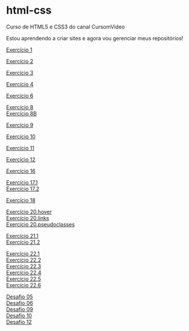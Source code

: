 # html-css
 Curso de HTML5 e CSS3 do canal CursomVideo

Estou aprendendo a criar sites e agora vou gerenciar meus repositórios!

<p><a href="https://JonatasValesi.github.io/html-css/Exercicios/ex001/index.html"> Exercício 1

<p><a href="https://JonatasValesi.github.io/html-css/Exercicios/ex002/index.html"> Exercício 2

<p><a href="https://JonatasValesi.github.io/html-css/Exercicios/ex003/index.html"> Exercício 3

<p><a href="https://JonatasValesi.github.io/html-css/Exercicios/ex004/index.html"> Exercício 4

<p><a href="https://JonatasValesi.github.io/html-css/Exercicios/ex006/index.html"> Exercício 6

<p>
    <a href="https://JonatasValesi.github.io/html-css/Exercicios/ex008/index.html"> Exercício 8 <br>
    <a href="https://JonatasValesi.github.io/html-css/Exercicios/ex008b/index.html"> Exercício 8B

<p><a href="https://JonatasValesi.github.io/html-css/Exercicios/ex009/index.html"> Exercício 9

<p><a href="https://JonatasValesi.github.io/html-css/Exercicios/ex010/index.html"> Exercício 10

<p><a href="https://JonatasValesi.github.io/html-css/Exercicios/ex011/index.html"> Exercício 11

<p><a href="https://JonatasValesi.github.io/html-css/Exercicios/ex012/index.html"> Exercício 12

<p><a href="https://JonatasValesi.github.io/html-css/Exercicios/ex016/cor03.html"> Exercício 16

<p>
    <a href="https://JonatasValesi.github.io/html-css/Exercicios/ex017/fonte01.html"> Exercício 17.1 <br>
    <a href="https://JonatasValesi.github.io/html-css/Exercicios/ex017/fonte02.html"> Exercício 17.2

<p><a href="https://JonatasValesi.github.io/html-css/Exercicios/ex018/selector01.html"> Exercício 18

<p><a href="https://JonatasValesi.github.io/html-css/Exercicios/ex020/hover.html"> 
    Exercício 20.hover <br>
    <a href="https://JonatasValesi.github.io/html-css/Exercicios/ex020/links.html"> Exercício 20.links <br>
    <a href="https://JonatasValesi.github.io/html-css/Exercicios/ex020/pseudoclasses.html"> Exercício 20.pseudoclasses

<p>
    <a href="https://JonatasValesi.github.io/html-css/Exercicios/ex021/caixa01.html"> Exercício 21.1 <br>
    <a href="https://JonatasValesi.github.io/html-css/Exercicios/ex021/caixa02.html"> Exercício 21.2

<p>
    <a href="https://JonatasValesi.github.io/html-css/Exercicios/ex022/fundo001.html"> Exercício 22.1 <br>
    <a href="https://JonatasValesi.github.io/html-css/Exercicios/ex022/fundo002.html"> Exercício 22.2 <br>
    <a href="https://JonatasValesi.github.io/html-css/Exercicios/ex022/fundo003.html"> Exercício 22.3 <br>
    <a href="https://JonatasValesi.github.io/html-css/Exercicios/ex022/fundo004.html"> Exercício 22.4 <br>
    <a href="https://JonatasValesi.github.io/html-css/Exercicios/ex022/fundo005.html"> Exercício 22.5 <br>
    <a href="https://JonatasValesi.github.io/html-css/Exercicios/ex022/fundo006.html"> Exercício 22.6 
<p>
    <a href="https://JonatasValesi.github.io/html-css/Desafios/d005/index.html"> Desafio 05 <br>
    <a href="https://JonatasValesi.github.io/html-css/Desafios/d006/index.html"> Desafio 06 <br>
    <a href="https://JonatasValesi.github.io/html-css/Desafios/d009/index.html"> Desafio 09 <br>
    <a href="https://JonatasValesi.github.io/html-css/Desafios/d010/index.html"> Desafio 10 <br>
    <a href="https://JonatasValesi.github.io/html-css/Desafios/d012/index.html"> Desafio 12 <br>
    
        
